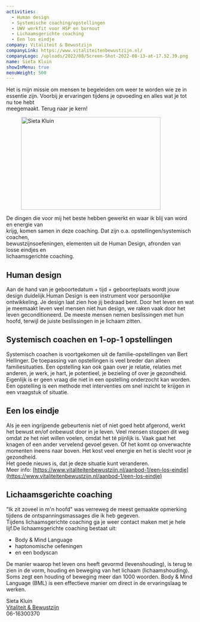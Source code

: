 ```yaml
---
activities:
  - Human design
  - Systemische coaching/opstellingen
  - UWV werkfit voor HSP en burnout
  - Lichaamsgerichte coaching
  - Een los eindje
company: Vitaliteit & Bewustzijn
companyLink: https://www.vitaliteitenbewustzijn.nl/
companyLogo: /uploads/2022/08/Screen-Shot-2022-08-13-at-17.52.39.png
name: Sieta Kluin
showInMenu: true
menuWeight: 500
---
```


Het is mijn missie om mensen te begeleiden om weer te worden wie ze in  
essentie zijn. Voorbij je ervaringen tijdens je opvoeding en alles wat je tot nu toe hebt  
meegemaakt. Terug naar je kern!

<figure class="alignright is-resized"><img src="https://res.cloudinary.com/piith/image/upload/2022/08/Screen-Shot-2022-08-13-at-17.46.07.png" alt="Sieta Kluin" class="wp-image-2981" width="373" height="249"/></figure>

De dingen die voor mij het beste hebben gewerkt en waar ik blij van word en energie van  
krijg, komen samen in deze coaching. Dat zijn o.a. opstellingen/systemisch coachen,  
bewustzijnsoefeningen, elementen uit de Human Design, afronden van losse eindjes en  
lichaamsgerichte coaching.

## Human design

Aan de hand van je geboortedatum + tijd + geboorteplaats wordt jouw design duidelijk.Human Design is een instrument voor persoonlijke ontwikkeling. Je design laat zien hoe jij bedraad bent. Door het leven en wat je meemaakt leven veel mensen niet hun design, we raken vaak door het leven geconditioneerd. De meeste mensen nemen beslissingen met hun hoofd, terwijl de juiste beslissingen in je lichaam zitten.

## Systemisch coachen en 1-op-1 opstellingen

Systemisch coachen is voortgekomen uit de familie-opstellingen van Bert Hellinger. De toepassing van opstellingen is veel breder dan alleen familiesituaties. Een opstelling kan ook gaan over je relatie, relaties met anderen, je werk, je hart, je potentieel, je bezieling of over je gezondheid. Eigenlijk is er geen vraag die niet in een opstelling onderzocht kan worden. Een opstelling is een methode met interventies om snel inzicht te krijgen in een vraagstuk of situatie.

## Een los eindje

Als je een ingrijpende gebeurtenis niet of niet goed hebt afgerond, werkt het bewust en/of onbewust door in je leven. Veel mensen stoppen dit weg omdat ze het niet willen voelen, omdat het té pijnlijk is. Vaak gaat het knagen of een ander vervelend gevoel geven. Of het komt op onverwachte momenten ineens naar boven. Het kost veel energie en het is slecht voor je gezondheid.  
Het goede nieuws is, dat je deze situatie kunt veranderen.  
Meer info: [https://www.vitaliteitenbewustzijn.nl/aanbod-1/een-los-eindje](https://www.vitaliteitenbewustzijn.nl/aanbod-1/een-los-eindje)

## Lichaamsgerichte coaching

"Ik zit zoveel in m'n hoofd" was verreweg de meest gemaakte opmerking tijdens de ontspanningsmassages die ik heb gegeven.  
Tijdens lichaamsgerichte coaching ga je weer contact maken met je hele lijf.De lichaamsgerichte coaching bestaat uit:

*   Body & Mind Language
*   haptonomische oefeningen
*   en een bodyscan

De manier waarop het leven ons heeft gevormd (levenshouding), is terug te zien in de vorm, houding en beweging van het lichaam (lichaamshouding). Soms zegt een houding of beweging meer dan 1000 woorden. Body & Mind Language (BML) is een effectieve manier om direct in de ervaringslaag te werken.

Sieta Kluin  
[Vitaliteit & Bewustzijn](https://www.vitaliteitenbewustzijn.nl/)  
06-16300370
